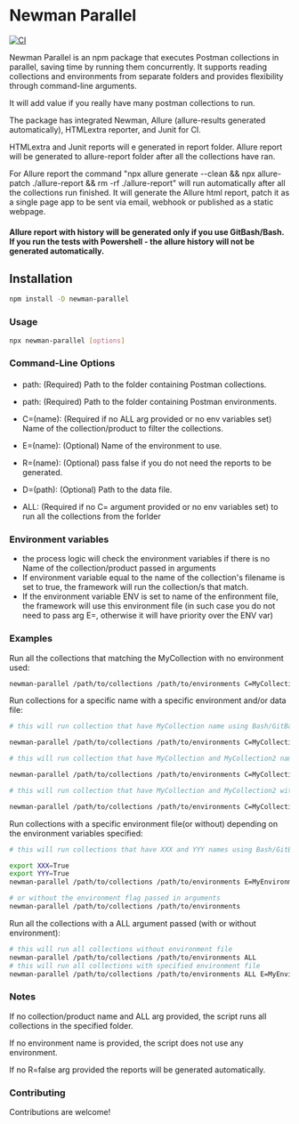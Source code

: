 # Newman Parallel

[![CI](https://github.com/Valiantsin2021/Newman-parallel-run/actions/workflows/ci.yml/badge.svg)](https://github.com/Valiantsin2021/Newman-parallel-run/actions/workflows/ci.yml)

Newman Parallel is an npm package that executes Postman collections in parallel, saving time by running them concurrently. It supports reading collections and environments from separate folders and provides flexibility through command-line arguments.

It will add value if you really have many postman collections to run.

The package has integrated Newman, Allure (allure-results generated automatically), HTMLextra reporter, and Junit for CI.

HTMLextra and Junit reports will e generated in report folder. Allure report will be generated to allure-report folder after all the collections have ran.

For Allure report the command "npx allure generate --clean && npx allure-patch ./allure-report && rm -rf ./allure-report" will run automatically after all the collections run finished. It will generate the Allure html report, patch it as a single page app to be sent via email, webhook or published as a static webpage.

#### Allure report with history will be generated only if you use GitBash/Bash. If you run the tests with Powershell - the allure history will not be generated automatically.

## Installation

```bash
npm install -D newman-parallel
```

### Usage

```bash
npx newman-parallel [options]
```

### Command-Line Options

#### 

- path: (Required) Path to the folder containing Postman collections.

- path: (Required) Path to the folder containing Postman environments.

- C=(name): (Required if no ALL arg provided or no env variables set) Name of the collection/product to filter the collections.

- E=(name): (Optional) Name of the environment to use.

- R=(name): (Optional) pass false if you do not need the reports to be generated.

- D=(path): (Optional) Path to the data file.
  
- ALL: (Required if no C=<name> argument provided or no env variables set) to run all the collections from the forlder

### Environment variables

- the process logic will check the environment variables if there is no Name of the collection/product passed in arguments
- If environment variable equal to the name of the collection's filename is set to true, the framework will run the collection/s that match.
- If the environment variable ENV is set to name of the enfironment file, the framework will use this environment file (in such case you do not need to pass arg E=<name>, otherwise it will have priority over the ENV var)
  
### Examples

Run all the collections that matching the MyCollection with no environment used:

```bash
newman-parallel /path/to/collections /path/to/environments C=MyCollection
```

Run collections for a specific name with a specific environment and/or data file:

```bash
# this will run collection that have MyCollection name using Bash/GitBash

newman-parallel /path/to/collections /path/to/environments C=MyCollection E=MyEnvironment

# this will run collection that have MyCollection and MyCollection2 name using Bash/GitBash

newman-parallel /path/to/collections /path/to/environments C=MyCollection,MyCollection2 E=MyEnvironment

# this will run collection that have MyCollection and MyCollection2 with MyEnvironment and using the datafile name using Bash/GitBash

newman-parallel /path/to/collections /path/to/environments C=MyCollection,MyCollection2 E=MyEnvironment D=< relative path to data file >
```

Run collections with a specific environment file(or without) depending on the environment variables specified:

```bash
# this will run collections that have XXX and YYY names using Bash/GitBash

export XXX=True
export YYY=True
newman-parallel /path/to/collections /path/to/environments E=MyEnvironment

# or without the environment flag passed in arguments
newman-parallel /path/to/collections /path/to/environments
```

Run all the collections with a ALL argument passed (with or without environment):

```bash
# this will run all collections without environment file
newman-parallel /path/to/collections /path/to/environments ALL
# this will run all collections with specified environment file
newman-parallel /path/to/collections /path/to/environments ALL E=MyEnvironment

```
### Notes

If no collection/product name and ALL arg provided, the script runs all collections in the specified folder.

If no environment name is provided, the script does not use any environment.

If no R=false arg provided the reports will be generated automatically.


### Contributing

Contributions are welcome! 
